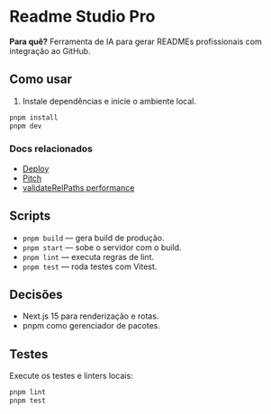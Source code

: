 # Readme Studio Pro

**Para quê?**
Ferramenta de IA para gerar READMEs profissionais com integração ao GitHub.

## Como usar

1. Instale dependências e inicie o ambiente local.

```bash
pnpm install
pnpm dev
```

### Docs relacionados

- [Deploy](docs/deploy.md)
- [Pitch](docs/pitch.md)
- [validateRelPaths performance](docs/validateRelPaths-performance.md)

## Scripts

- `pnpm build` — gera build de produção.
- `pnpm start` — sobe o servidor com o build.
- `pnpm lint` — executa regras de lint.
- `pnpm test` — roda testes com Vitest.

## Decisões

- Next.js 15 para renderização e rotas.
- pnpm como gerenciador de pacotes.

## Testes

Execute os testes e linters locais:

```bash
pnpm lint
pnpm test
```
